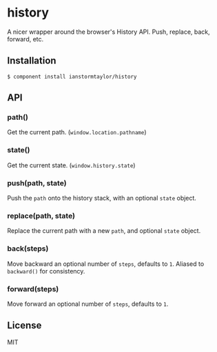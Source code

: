 # history

  A nicer wrapper around the browser's History API. Push, replace, back, forward, etc.

## Installation

    $ component install ianstormtaylor/history

## API

### path()
  Get the current path. (`window.location.pathname`)

### state()
  Get the current state. (`window.history.state`)

### push(path, state)
  Push the `path` onto the history stack, with an optional `state` object.

### replace(path, state)
  Replace the current path with a new `path`, and optional `state` object.

### back(steps)
  Move backward an optional number of `steps`, defaults to `1`. Aliased to `backward()` for consistency.

### forward(steps)
  Move forward an optional number of `steps`, defaults to `1`.

## License

  MIT
